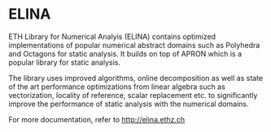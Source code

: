 # ELINA
ETH Library for Numerical Analyis (ELINA) contains optimized implementations of popular numerical abstract domains such as Polyhedra and Octagons for static analysis. It builds on top of APRON which is a popular library for static analysis. 

The library uses improved algorithms, online decomposition as well as state of the art performance optimizations from linear algebra such as vectorization, locality of reference, scalar replacement etc. to significantly improve the performance of static analysis with the numerical domains.

For more documentation, refer to http://elina.ethz.ch

